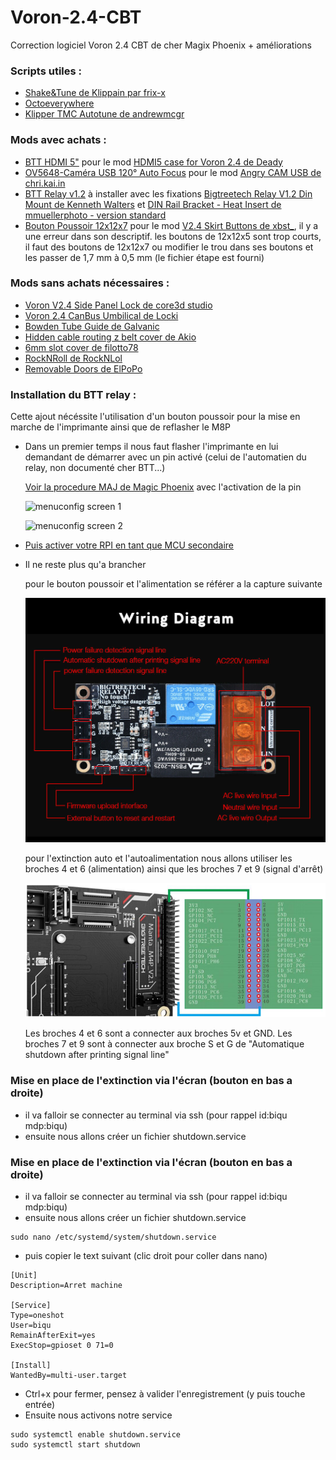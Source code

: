 # Voron-2.4-CBT
Correction logiciel Voron 2.4 CBT de cher Magix Phoenix + améliorations

### Scripts utiles :
  - [Shake&Tune de Klippain par frix-x](https://github.com/Frix-x/klippain-shaketune)
  - [Octoeverywhere](https://octoeverywhere.com/)
  - [Klipper TMC Autotune de andrewmcgr](https://github.com/andrewmcgr/klipper_tmc_autotune)
    
### Mods avec achats :
  - [BTT HDMI 5"](https://fr.aliexpress.com/item/1005005889257573.html?spm=a2g0o.order_list.order_list_main.27.5cdb5e5bHcPF79&gatewayAdapt=glo2fra) pour le mod [HDMI5 case for Voron 2.4 
 de Deady](https://www.printables.com/fr/model/586475-hdmi5-case-for-voron-24-300)
  - [OV5648-Caméra USB 120° Auto Focus](https://fr.aliexpress.com/item/1005003833993617.html?spm=a2g0o.order_list.order_list_main.21.5cdb5e5bHcPF79&gatewayAdapt=glo2fra) pour le mod [Angry CAM USB de chri.kai.in](https://mods.vorondesign.com/details/RYpQW53mtem8Nj1JKqiSQ)
  - [BTT Relay v1.2](https://fr.aliexpress.com/item/32972603577.html?spm=a2g0o.order_list.order_list_main.10.5cdb5e5bHcPF79&gatewayAdapt=glo2fra) à installer avec les fixations [Bigtreetech Relay V1.2 Din Mount de Kenneth Walters](https://www.printables.com/fr/model/445328-bigtreetech-relay-v12-din-mount) et [DIN Rail Bracket - Heat Insert de mmuellerphoto - version standard](https://www.printables.com/fr/model/420009-din-rail-bracket-heat-insert-version)
  - [Bouton Poussoir 12x12x7](https://fr.aliexpress.com/item/1005006384754591.html?spm=a2g0o.order_list.order_list_main.5.5cdb5e5bHcPF79&gatewayAdapt=glo2fra) pour le mod [V2.4 Skirt Buttons de xbst_](https://mods.vorondesign.com/details/7TfCWsFfVYrayrgWemf2Qg), il y a une erreur dans son descriptif. les boutons de 12x12x5 sont trop courts, il faut des boutons de 12x12x7 ou modifier le trou dans ses boutons et les passer de 1,7 mm à 0,5 mm (le fichier étape est fourni)

### Mods sans achats nécessaires :
  - [Voron V2.4 Side Panel Lock de core3d studio](https://www.printables.com/fr/model/253623-voron-v24-side-panel-lock-more-fit-to-frame)
  - [Voron 2.4 CanBus Umbilical de Locki](https://www.printables.com/fr/model/384279-voron-24-canbus-umbilical-mod/files)
  - [Bowden Tube Guide de Galvanic](https://mods.vorondesign.com/details/8CxQeqS1lXhlGphwkyqh7g)
  - [Hidden cable routing z belt cover de Akio](https://mods.vorondesign.com/details/LzEFU0RDHXUarF7y69x2Q)
  - [6mm slot cover de filotto78](https://mods.vorondesign.com/details/ZKJgu7OwMNB1xAKRrYSYeg)
  - [RockNRoll de RockNLol](https://mods.vorondesign.com/details/tiIhFDTh9tHJY0JNJK9A)
  - [Removable Doors de ElPoPo](https://mods.vorondesign.com/details/WqhhKrXksAZ4omhHS1RY4Q)

### Installation du BTT relay :
Cette ajout nécéssite l'utilisation d'un bouton poussoir pour la mise en marche de l'imprimante ainsi que de reflasher le M8P

  - Dans un premier temps il nous faut flasher l'imprimante en lui demandant de démarrer avec un pin activé (celui de l'automatien du relay, non documenté cher BTT...)

    [Voir la procedure MAJ de Magic Phoenix](https://mpx.wiki/Firmware-Flash/Updating_Manta_klipper_firmware_remotely) avec l'activation de la pin

    ![menuconfig screen 1](https://github.com/Didier-T/Voron-2.4-CBT/blob/main/Images/Capture%20d'%C3%A9cran%202024-03-17%20165709-2.png)

    ![menuconfig screen 2](https://github.com/Didier-T/Voron-2.4-CBT/blob/main/Images/Capture%20d'%C3%A9cran%202024-03-17%20165626.png)

  - [Puis activer votre RPI en tant que MCU secondaire](https://github.com/Klipper3d/klipper/blob/master/docs/RPi_microcontroller.md)
  - Il ne reste plus qu'a brancher

    pour le bouton poussoir et l'alimentation se référer a la capture suivante
    
    ![brochage BTT relay](https://github.com/Didier-T/Voron-2.4-CBT/blob/main/Images/s-l1600-7-1_3.jpg)
    
    pour l'extinction auto et l'autoalimentation nous allons utiliser les broches 4 et 6 (alimentation) ainsi que les broches 7 et 9 (signal d'arrêt)
    
    ![broche GPIO CB1](https://github.com/Didier-T/Voron-2.4-CBT/blob/main/Images/bigtreetech-40-pin-gpio-cm4-cb1-mapping-2.png)
    
    Les broches 4 et 6 sont a connecter aux broches 5v et GND. Les broches 7 et 9 sont à connecter aux broche S et G de "Automatique shutdown after printing signal line"

  ### Mise en place de l'extinction via l'écran (bouton en bas a droite)

  - il va falloir se connecter au terminal via ssh (pour rappel id:biqu mdp:biqu)
  - ensuite nous allons créer un fichier shutdown.service

    
  ### Mise en place de l'extinction via l'écran (bouton en bas a droite)

  - il va falloir se connecter au terminal via ssh (pour rappel id:biqu mdp:biqu)
- ensuite nous allons créer un fichier shutdown.service
```
sudo nano /etc/systemd/system/shutdown.service
```
  - puis copier le text suivant (clic droit pour coller dans nano)
```
[Unit]
Description=Arret machine

[Service]
Type=oneshot
User=biqu
RemainAfterExit=yes
ExecStop=gpioset 0 71=0

[Install]
WantedBy=multi-user.target
```
  - Ctrl+x pour fermer, pensez à valider l'enregistrement (y puis touche entrée)
  - Ensuite nous activons notre service
```
sudo systemctl enable shutdown.service
sudo systemctl start shutdown
```

